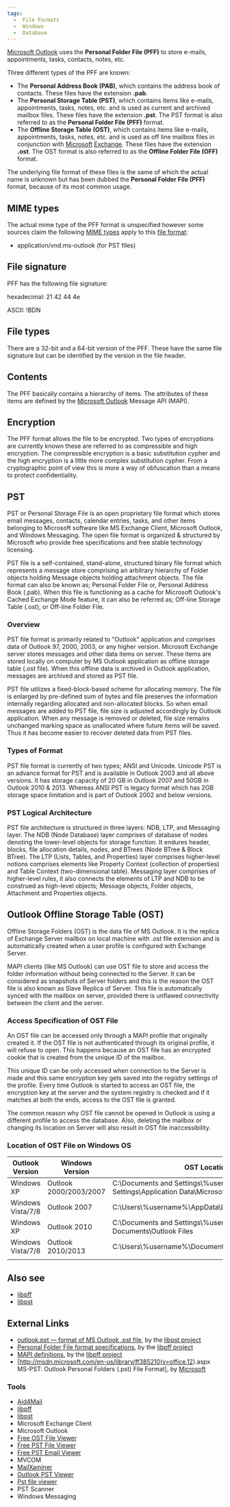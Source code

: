 ```yaml
---
tags:
  -  File Formats
  -  Windows
  -  Database
---
```

[Microsoft Outlook](microsoft_outlook.md) uses the **Personal Folder File
(PFF)** to store e-mails, appointments, tasks, contacts, notes, etc.

Three different types of the PFF are known:

- The **Personal Address Book (PAB)**, which contains the address book
  of contacts. These files have the extension **.pab**.
- The **Personal Storage Table (PST)**, which contains items like
  e-mails, appointments, tasks, notes, etc. and is used as current and
  archived mailbox files. These files have the extension **.pst**. The
  PST format is also referred to as the **Personal Folder File (PFF)**
  format.
- The **Offline Storage Table (OST)**, which contains items like
  e-mails, appointments, tasks, notes, etc. and is used as off line
  mailbox files in conjunction with [Microsoft](microsoft.md)
  [Exchange](exchange.md). These files have the extension
  **.ost**. The OST format is also referred to as the **Offline Folder
  File (OFF)** format.

The underlying file format of these files is the same of which the
actual name is unknown but has been dubbed the **Personal Folder File
(PFF)** format, because of its most common usage.

## MIME types

The actual mime type of the PFF format is unspecified however some
sources claim the following [MIME types](mime_types.md) apply to
this [file format](file_format.md):

- application/vnd.ms-outlook (for PST files)

## File signature

PFF has the following file signature:

hexadecimal: 21 42 44 4e

ASCII: !BDN

## File types

There are a 32-bit and a 64-bit version of the PFF. These have the same
file signature but can be identified by the version in the file header.

## Contents

The PFF basically contains a hierarchy of items. The attributes of these items
are defined by the [Microsoft Outlook](microsoft_outlook.md) Message API (MAPI).

## Encryption

The PFF format allows the file to be encrypted. Two types of encryptions
are currently known these are referred to as compressible and high
encryption. The compressible encryption is a basic substitution cypher
and the high encryption is a little more complex substitution cypher.
From a cryptographic point of view this is more a way of obfuscation
than a means to protect confidentiality.

## PST

PST or Personal Storage File is an open proprietary file format which
stores email messages, contacts, calendar entries, tasks, and other
items belonging to Microsoft software like MS Exchange Client, Microsoft
Outlook, and Windows Messaging. The open file format is organized &
structured by Microsoft who provide free specifications and free stable
technology licensing.

PST file is a self-contained, stand-alone, structured binary file format
which represents a message store comprising an arbitrary hierarchy of
Folder objects holding Message objects holding attachment objects. The
file format can also be known as; Personal Folder File or, Personal
Address Book (.pab). When this file is functioning as a cache for
Microsoft Outlook's Cached Exchange Mode feature, it can also be
referred as; Off-line Storage Table (.ost), or Off-line Folder File.

### Overview

PST file format is primarily related to “Outlook” application and
comprises data of Outlook 97, 2000, 2003, or any higher version.
Microsoft Exchange server stores messages and other data items on
server. These items are stored locally on computer by MS Outlook
application as offline storage table (.ost file). When this offline data
is archived in Outlook application, messages are archived and stored as
PST file.

PST file utilizes a fixed-block-based scheme for allocating memory. The
file is enlarged by pre-defined sum of bytes and file preserves the
information internally regarding allocated and non-allocated blocks. So
when email messages are added to PST file, file size is adjusted
accordingly by Outlook application. When any message is removed or
deleted, file size remains unchanged marking space as unallocated where
future items will be saved. Thus it has become easier to recover deleted
data from PST files.

### Types of Format

PST file format is currently of two types; ANSI and Unicode. Unicode PST
is an advance format for PST and is available in Outlook 2003 and all
above versions. It has storage capacity of 20 GB in Outlook 2007 and
50GB in Outlook 2010 & 2013. Whereas ANSI PST is legacy format which has
2GB storage space limitation and is part of Outlook 2002 and below
versions.

### PST Logical Architecture

PST file architecture is structured in three layers: NDB, LTP, and
Messaging layer. The NDB (Node Database) layer comprises of database of
nodes denoting the lower-level objects for storage function. It endures
header, blocks, file allocation details, nodes, and BTrees (Node BTree &
Block BTree). The LTP (Lists, Tables, and Properties) layer comprises
higher-level notions comprises elements like Property Context
(collection of properties) and Table Context (two-dimensional table).
Messaging layer comprises of higher-level rules, it also connects the
elements of LTP and NDB to be construed as high-level objects; Message
objects, Folder objects, Attachment and Properties objects.

## Outlook Offline Storage Table (OST)

Offline Storage Folders (OST) is the data file of MS Outlook. It is the
replica of Exchange Server mailbox on local machine with .ost file
extension and is automatically created when a user profile is configured
with Exchange Server.

MAPI clients (like MS Outlook) can use OST file to store and access the
folder information without being connected to the Server. It can be
considered as snapshots of Server folders and this is the reason the OST
file is also known as Slave Replica of Server. This file is
automatically synced with the mailbox on server, provided there is
unflawed connectivity between the client and the server.

### Access Specification of OST File

An OST file can be accessed only through a MAPI profile that originally
created it. If the OST file is not authenticated through its original
profile, it will refuse to open. This happens because an OST file has an
encrypted cookie that is created from the unique ID of the mailbox.

This unique ID can be only accessed when connection to the Server is
made and this same encryption key gets saved into the registry settings
of the profile. Every time Outlook is started to access an OST file, the
encryption key at the server and the system registry is checked and if
it matches at both the ends, access to the OST file is granted.

The common reason why OST file cannot be opened in Outlook is using a
different profile to access the database. Also, deleting the mailbox or
changing its location on Server will also result in OST file
inaccessibility.

### Location of OST File on Windows OS

| Outlook Version   | Windows Version        | OST Location                                                                              |
|-------------------|------------------------|-------------------------------------------------------------------------------------------|
| Windows XP        | Outlook 2000/2003/2007 | C:\Documents and Settings\\%username%\Local Settings\Application Data\Microsoft\Outlook\\ |
| Windows Vista/7/8 | Outlook 2007           | C:\Users\\%username%\AppData\Local\Microsoft\Outlook\\                                    |
| Windows XP        | Outlook 2010           | C:\Documents and Settings\\%username%\My Documents\Outlook Files                          |
| Windows Vista/7/8 | Outlook 2010/2013      | C:\Users\\%username%\Documents\Outlook Files                                              |
|                   |                        |                                                                                           |

## Also see

- [libpff](libpff.md)
- [libpst](libpst.md)

## External Links

- [outlook.pst — format of MS Outlook .pst
  file](http://www.five-ten-sg.com/libpst/rn01re05.html), by the [libpst
  project](libpst.md)
- [Personal Folder File format
  specifications](https://googledrive.com/host/0B3fBvzttpiiScU9qcG5ScEZKZE0/Personal%20Folder%20File%20(PFF)%20format.pdf),
  by the [libpff project](libpff.md)
- [MAPI
  definitions](https://googledrive.com/host/0B3fBvzttpiiSRlR1QkU5Vk43ZWs/MAPI%20definitions.pdf),
  by the [libpff project](libpff.md)
- \[<http://msdn.microsoft.com/en-us/library/ff385210(v=office.12>).aspx
  MS-PST: Outlook Personal Folders (.pst) File Format\], by
  [Microsoft](microsoft.md)

### Tools

- [Aid4Mail](aid4mail.md)
- [libpff](libpff.md)
- [libpst](libpst.md)
- Microsoft Exchange Client
- Microsoft Outlook
- [Free OST File Viewer](http://datahelp.in/ost/viewer.html)
- [Free PST File Viewer](http://datahelp.in/pst/viewer.html)
- [Free PST Email Viewer](http://www.bitrecover.com/free/pst-viewer/)
- MVCOM
- [MailXaminer](mailxaminer.md)
- [Outlook PST Viewer](outlook_pst_viewer.md)
- [Pst file viewer](pst_file_viewer.md)
- PST Scanner
- Windows Messaging
